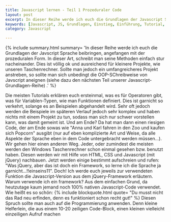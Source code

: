```yaml
---
title: Javascript lernen - Teil 1 Prozeduraler Code
layout: post
excerpt: In dieser Reihe werde ich euch die Grundlagen der Javascript Sprache beibringen, angefangen mit der prozeduralen Form.
keywords: [Javascript, JS, Grundlagen, Einstieg, Einführung, Tutorial, Taschenrechner]
category: Javascript

---
```

{% include summary.html summary= 'In dieser Reihe werde ich euch die Grundlagen der Javscript Sprache beibringen, angefangen mit der prozeduralen Form. In dieser Art, schreibt man seine Methoden einfach stur nacheinander. Dies ist völlig ok und ausreichend für kleinere Projekte, wie unseren Taschenrechner. Sollte man jedoch ein umfangreicheres Projekt anstreben, so sollte man sich unbedingt die OOP-SChreibweise von Javscript aneignen (siehe dazu den nächsten Teil unserer Javascript-Grundlagen-Reihe) .' %}

Die meisten Tutorials erklären euch ersteinmal, was es für Operatoren gibt, was für Variablen-Typen, wie man Funktionen definiert. Dies ist garnicht so verkehrt, solange es an Beispielen abgehandelt wird. Sehr oft jedoch werden die Beispiele im späteren Verlauf jedoch sehr komplex und haben nichts mit einem Projekt zu tun, sodass man sich nur schwer vorstellen kann, was damit gemeint ist. Und am Ende? Da hat man dann einen riesigen Code, der am Ende sowas wie "Anna und Karl fahren in den Zoo und kaufen sich Popcorn" ausgibt (nur auf eben komplizierte Art und Weise, da alle Aspekte der Sprache eben in dem Code untergebracht werden müssen...). </br>
Wir gehen hier einen anderen Weg. Jeder, oder zumindest die meisten werden den Windows Taschenrechner schon einmal gesehen bzw. benutzt haben. Diesen werden wir mit Hilfe von HTML, CSS und Javascript (mit jQuery) nachbauen. Jetzt werden einige bestimmt aufschreien und rufen: "Was jQuery, aber das ist doch ein Framework, so lerne ich die Sprache ja garnicht...!!einseins11". Doch! Ich werde euch jeweils zur verwendeten Funktion die Javascript-Version aus dem jQuery-Framework erläutern. Warum verwende ich ein framework? Aus dem einfachen Grund, da heutzutage kaum jemand noch 100% nativen Javascript-Code verwendet. Wie heißt es so schön:
{% include blockquote.html quote= "Du musst nicht das Rad neu erfinden, denn es funktioniert schon recht gut!" %}
Diesen Spruch sollte man auch auf die Programmierung anwenden. Denn kleine Helferlein, die aus einem 10-20 zeiligen Code-Block, einen kleinen vielleicht einzeiligen Aufruf machen
